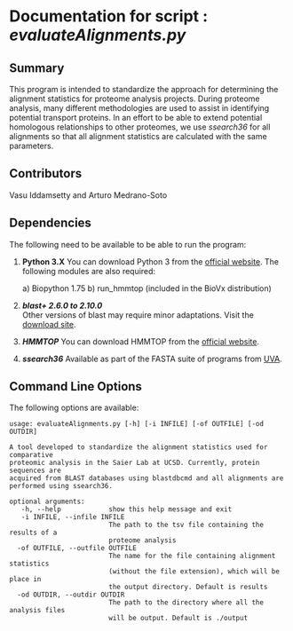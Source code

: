 # Documentation for script : _evaluateAlignments.py_

## Summary
This program is intended to standardize the approach for determining the alignment statistics for proteome analysis projects. During proteome analysis, many different methodologies are used to assist in identifying potential transport proteins. In an effort to be able to extend potential homologous relationships to other proteomes, we use _ssearch36_ for all alignments so that all alignment statistics are calculated with the same parameters.

## Contributors

Vasu Iddamsetty and Arturo Medrano-Soto

## Dependencies
The following need to be available to be able to run the program:

1. **Python 3.X**
   You can download Python 3 from the [official website](https://www.python.org/). The following modules are also required:

      a) Biopython 1.75
      b) run_hmmtop (included in the BioVx distribution)

2. **_blast+ 2.6.0 to 2.10.0_**  
   Other versions of blast may require minor adaptations. Visit the [download site](https://blast.ncbi.nlm.nih.gov/Blast.cgi?PAGE_TYPE=BlastDocs&DOC_TYPE=Download).

3. **_HMMTOP_**
   You can download HMMTOP from the [official website](http://www.enzim.hu/hmmtop).

4. **_ssearch36_**
   Available as part of the FASTA suite of programs from [UVA](https://fasta.bioch.virginia.edu/fasta_www2/fasta_down.shtml).

## Command Line Options
The following options are available:
```
usage: evaluateAlignments.py [-h] [-i INFILE] [-of OUTFILE] [-od OUTDIR]

A tool developed to standardize the alignment statistics used for comparative
proteomic analysis in the Saier Lab at UCSD. Currently, protein sequences are
acquired from BLAST databases using blastdbcmd and all alignments are
performed using ssearch36.

optional arguments:
   -h, --help            show this help message and exit
   -i INFILE, --infile INFILE
                         The path to the tsv file containing the results of a
                         proteome analysis
  -of OUTFILE, --outfile OUTFILE
                         The name for the file containing alignment statistics
                         (without the file extension), which will be place in
                         the output directory. Default is results
  -od OUTDIR, --outdir OUTDIR
                         The path to the directory where all the analysis files
                         will be output. Default is ./output
```
